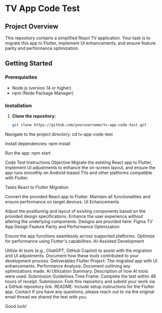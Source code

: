 # TV App Code Test

## Project Overview

This repository contains a simplified React TV application. Your task is to migrate this app to Flutter, implement UI enhancements, and ensure feature parity and performance optimization.

## Getting Started

### Prerequisites

- Node.js (version 14 or higher)
- npm (Node Package Manager)

### Installation

1. **Clone the repository:**

   ```bash
   git clone https://github.com/yourusername/tv-app-code-test.git

Navigate to the project directory:
cd tv-app-code-test

Install dependencies:
npm install

Run the app:
npm start

Code Test Instructions
Objective
Migrate the existing React app to Flutter, implement UI adjustments to enhance the on-screen layout, and ensure the app runs smoothly on Android-based TVs and other platforms compatible with Flutter.

Tasks
React to Flutter Migration

Convert the provided React app to Flutter.
Maintain all functionalities and ensure performance on target devices.
UI Enhancements

Adjust the positioning and layout of existing components based on the provided design specifications.
Enhance the user experience without altering the underlying components.
Designs are provided here:
Figma TV App Design
Feature Parity and Performance Optimization

Ensure the app functions seamlessly across supported platforms.
Optimize for performance using Flutter's capabilities.
AI-Assisted Development

Utilize AI tools (e.g., ChatGPT, GitHub Copilot) to assist with the migration and UI adjustments.
Document how these tools contributed to your development process.
Deliverables
Flutter Project: The migrated app with UI enhancements.
Performance Analysis: Document outlining any optimizations made.
AI Utilization Summary: Description of how AI tools were used.
Submission Guidelines
Time Frame: Complete the test within 48 hours of receipt.
Submission: Fork this repository and submit your work via a GitHub repository link.
README: Include setup instructions for the Flutter app.
Contact
If you have any questions, please reach out to via the original email thread we shared the test with you.

Good luck!
